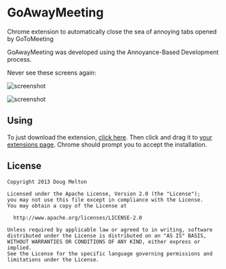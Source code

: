 GoAwayMeeting
=============

Chrome extension to automatically close the sea of annoying tabs opened by GoToMeeting

GoAwayMeeting was developed using the Annoyance-Based Development process.

Never see these screens again: 

![screenshot](https://raw.github.com/dgmltn/GoAwayMeeting/master/resources/screen1.png)

![screenshot](https://raw.github.com/dgmltn/GoAwayMeeting/master/resources/screen2.png)

Using
-----

To just download the extension, [click here](https://github.com/dgmltn/GoAwayMeeting/blob/master/GoAwayMeeting.crx?raw=true). 
Then click and drag it to [your extensions page](chrome://extensions). Chrome should prompt you to accept the installation.

License
-------

    Copyright 2013 Doug Melton
    
    Licensed under the Apache License, Version 2.0 (the "License");
    you may not use this file except in compliance with the License.
    You may obtain a copy of the License at
    
      http://www.apache.org/licenses/LICENSE-2.0
    
    Unless required by applicable law or agreed to in writing, software
    distributed under the License is distributed on an "AS IS" BASIS,
    WITHOUT WARRANTIES OR CONDITIONS OF ANY KIND, either express or implied.
    See the License for the specific language governing permissions and
    limitations under the License.
